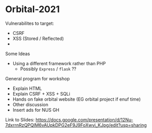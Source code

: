 # Orbital-2021

Vulnerabilites to target:
- CSRF
- XSS (Stored / Reflected)
- 


Some Ideas
- Using a different framework rather than PHP
    - Possibly `Express` / `flask` ??


General program for workshop
- Explain HTML
- Explain CSRF + XSS + SQLi
- Hands on fake orbital website (EG orbital project if enuf time)
- Other discussion
- Insert ads for NUS GH


Link to Slides: https://docs.google.com/presentation/d/12Nu-7dxrrnRzQPQlM6vAUpkDPG2eF9J9FoXwvi_KJpg/edit?usp=sharing